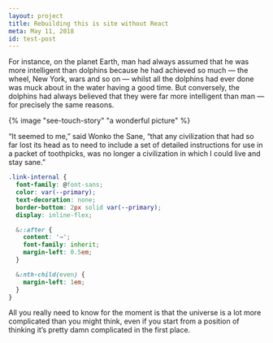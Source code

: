 ```yaml
---
layout: project
title: Rebuilding this is site without React
meta: May 11, 2018
id: test-post
---
```


For instance, on the planet Earth, man had always assumed that he was more intelligent than dolphins because he had achieved so much — the wheel, New York, wars and so on — whilst all the dolphins had ever done was muck about in the water having a good time. But conversely, the dolphins had always believed that they were far more intelligent than man — for precisely the same reasons.

<!-- ![bleep de bloop blop](https://ddrsspkp4lsq7.cloudfront.net/assets/case-study/n-synth/nsynth-2.jpg) -->

<!-- <img data-src="https://ddrsspkp4lsq7.cloudfront.net/assets/case-study/n-synth/nsynth-2.jpg" class="lazyload"> -->

{% image "see-touch-story" "a wonderful picture" %}

“It seemed to me,” said Wonko the Sane, “that any civilization that had so far lost its head as to need to include a set of detailed instructions for use in a packet of toothpicks, was no longer a civilization in which I could live and stay sane.”

```css
.link-internal {
  font-family: @font-sans;
  color: var(--primary);
  text-decoration: none;
  border-bottom: 2px solid var(--primary);
  display: inline-flex;

  &::after {
    content: '→';
    font-family: inherit;
    margin-left: 0.5em;
  }

  &:nth-child(even) {
    margin-left: 1em;
  }
}
```

All you really need to know for the moment is that the universe is a lot more complicated than you might think, even if you start from a position of thinking it’s pretty damn complicated in the first place.
